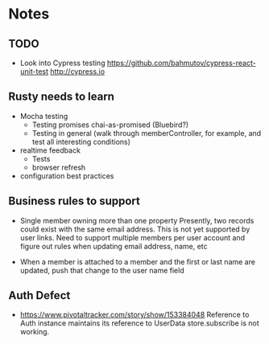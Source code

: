 # Notes

## TODO

- Look into Cypress testing https://github.com/bahmutov/cypress-react-unit-test
  http://cypress.io
  

## Rusty needs to learn


 - Mocha testing
   - Testing promises chai-as-promised (Bluebird?)
   - Testing in general (walk through memberController, for example, and test all interesting conditions)
 - realtime feedback
   - Tests
   - browser refresh
 - configuration best practices

## Business rules to support

 - Single member owning more than one property
   Presently, two records could exist with the same email address.  This is not yet supported by user links.  Need to support multiple members per user account and figure out rules when updating email address, name, etc

 - When a member is attached to a member and the first or last name are updated, push that change to the user name field

## Auth Defect

 - https://www.pivotaltracker.com/story/show/153384048
   Reference to Auth instance maintains its reference to UserData
   store.subscribe is not working.
